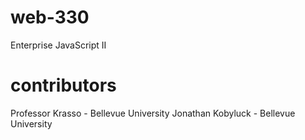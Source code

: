 # web-330
Enterprise JavaScript II

# contributors
Professor Krasso - Bellevue University 
Jonathan Kobyluck - Bellevue University